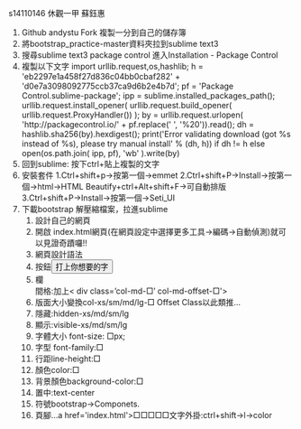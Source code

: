 s14110146 休觀一甲 蘇鈺惠
<OL>
<LI>Github andystu   Fork 複製一分到自己的儲存簿

<LI>將bootstrap_practice-master資料夾拉到sublime text3

<LI>搜尋sublime text3 package control  進入Installation - Package Control
<LI>複製以下文字
import urllib.request,os,hashlib; h = 'eb2297e1a458f27d836c04bb0cbaf282' + 'd0e7a3098092775ccb37ca9d6b2e4b7d'; pf = 'Package Control.sublime-package'; ipp = sublime.installed_packages_path(); urllib.request.install_opener( urllib.request.build_opener( urllib.request.ProxyHandler()) ); by = urllib.request.urlopen( 'http://packagecontrol.io/' + pf.replace(' ', '%20')).read(); dh = hashlib.sha256(by).hexdigest(); print('Error validating download (got %s instead of %s), please try manual install' % (dh, h)) if dh != h else open(os.path.join( ipp, pf), 'wb' ).write(by)

<LI>回到sublime: 按下ctrl+貼上複製的文字
<LI>安裝套件 1.Ctrl+shift+p→按第一個→emmet
           2.Ctrl+shift+P→Install→按第一個→html→HTML Beautify+ctrl+Alt+shift+F→可自動排版
           3.Ctrl+shift+P→Install→按第一個→Seti_UI

<LI>下載bootstrap 解壓縮檔案，拉進sublime
<OL>
<LI>設計自己的網頁

<LI>開啟 index.html網頁(在網頁設定中選擇更多工具&rarr;編碼&rarr;自動偵測)就可以見證奇蹟囉!!

<LI>網頁設計語法
<LI>按鈕<button type='button'>打上你想要的字</button>
<LI>欄<div class=’col-md-□’>
    間格:加上< div class=’col-md-□’ col-md-offset-□'>
<LI>版面大小變換col-xs/sm/md/lg-□ Offset Class以此類推…
<LI>隱藏:hidden-xs/md/sm/lg
<LI>顯示:visible-xs/md/sm/lg
<LI>字體大小 font-size: □px;
<LI>字型 font-family:□
<LI>行距line-height:□
<LI>顏色color:□
<LI>背景顏色background-color:□
<LI>置中:text-center
<LI>符號bootstrap→Componets.<i class='glyphicon____________'></i>
<LI>頁腳...a href='index.html'>□□□□□</a/li... 在ul後加上class='list-unstyled' 可去除點點
<LI>文字外掛:ctrl+shift→l→color
</OL>




